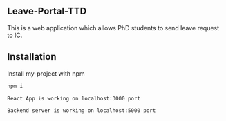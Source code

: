 ## Leave-Portal-TTD
This is a web application which allows PhD students to send leave request to IC.

## Installation

Install my-project with npm

```bash
npm i 

React App is working on localhost:3000 port

Backend server is working on localhost:5000 port 
```
